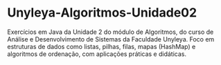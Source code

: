 # Unyleya-Algoritmos-Unidade02
Exercícios em Java da Unidade 2 do módulo de Algoritmos, do curso de Análise e Desenvolvimento de Sistemas da Faculdade Unyleya. Foco em estruturas de dados como listas, pilhas, filas, mapas (HashMap) e algoritmos de ordenação, com aplicações práticas e didáticas.
